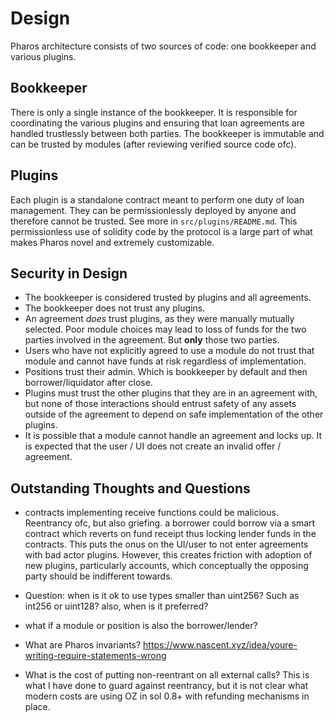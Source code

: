 # Design
Pharos architecture consists of two sources of code: one bookkeeper and various plugins.

## Bookkeeper
There is only a single instance of the bookkeeper. It is responsible for coordinating the various plugins and ensuring that loan agreements are handled trustlessly between both parties. The bookkeeper is immutable and
can be trusted by modules (after reviewing verified source code ofc).

## Plugins
Each plugin is a standalone contract meant to perform one duty of loan management. They can be permissionlessly
deployed by anyone and therefore cannot be trusted. See more in `src/plugins/README.md`. This permissionless use of solidity code by the protocol is a large part of what makes Pharos novel and extremely customizable.

## Security in Design
- The bookkeeper is considered trusted by plugins and all agreements.
- The bookkeeper does not trust any plugins.
- An agreement *does* trust plugins, as they were manually mutually selected. Poor module choices may lead to loss
of funds for the two parties involved in the agreement. But **only** those two parties.
- Users who have not explicitly agreed to use a module do not trust that module and cannot have funds at risk
regardless of implementation.
- Positions trust their admin. Which is bookkeeper by default and then borrower/liquidator after close.
- Plugins must trust the other plugins that they are in an agreement with, but none of those interactions should
entrust safety of any assets outside of the agreement to depend on safe implementation of the other plugins.
- It is possible that a module cannot handle an agreement and locks up. It is expected that the user / UI does
not create an invalid offer / agreement.

## Outstanding Thoughts and Questions

- contracts implementing receive functions could be malicious. Reentrancy ofc, but also griefing. a borrower could borrow via a smart 
contract which reverts on fund receipt thus locking lender funds in the contracts. This puts the onus on 
the UI/user to not enter agreements with bad actor plugins. However, this creates friction with adoption of new plugins, particularly accounts, which conceptually the opposing party should be indifferent towards.

- Question: when is it ok to use types smaller than uint256? Such as int256 or uint128? also, when is it preferred?

- what if a module or position is also the borrower/lender?

- What are Pharos invariants?
https://www.nascent.xyz/idea/youre-writing-require-statements-wrong

- What is the cost of putting non-reentrant on all external calls? This is what I have done to guard against 
reentrancy, but it is not clear what modern costs are using OZ in sol 0.8+ with refunding mechanisms in place.


